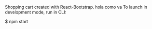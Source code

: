 Shopping cart created with React-Bootstrap.
hola como va
To launch in development mode, run in CLI:

$ npm start
